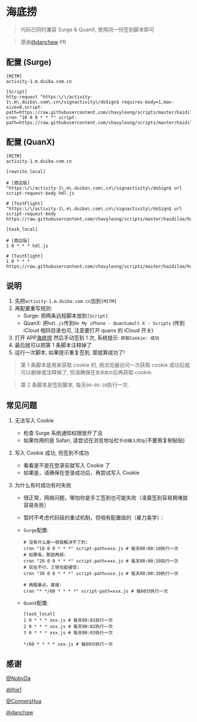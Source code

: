 # 海底捞

> 代码已同时兼容 Surge & QuanX, 使用同一份签到脚本即可

> 感谢[@danchaw](https://github.com/danchaw) PR
## 配置 (Surge)

```properties
[MITM]
activity-1.m.duiba.com.cn

[Script]
http-request ^https:\/\/activity-1\.m\.duiba\.com\.cn\/signactivity\/doSign$ requires-body=1,max-size=0,script-path=https://raw.githubusercontent.com/chavyleung/scripts/master/haidilao/hdl.js
cron "10 0 0 * * *" script-path=https://raw.githubusercontent.com/chavyleung/scripts/master/haidilao/hdl.js
```

## 配置 (QuanX)

```properties
[MITM]
activity-1.m.duiba.com.cn

[rewrite_local]

# [商店版]
^https:\/\/activity-1\.m\.duiba\.com\.cn\/signactivity\/doSign$ url script-request-body hdl.js

# [TestFlight]
^https:\/\/activity-1\.m\.duiba\.com\.cn\/signactivity\/doSign$ url script-request-body https://raw.githubusercontent.com/chavyleung/scripts/master/haidilao/hdl.js

[task_local]

# [商店版]
1 0 * * * hdl.js

# [TestFlight]
1 0 * * * https://raw.githubusercontent.com/chavyleung/scripts/master/haidilao/hdl.js
```

## 说明

1. 先把`activity-1.m.duiba.com.cn`加到`[MITM]`
2. 再配置重写规则:
   - Surge: 把两条远程脚本放到`[Script]`
   - QuanX: 把`hdl.js`传到`On My iPhone - Quantumult X - Scripts` (传到 iCloud 相同目录也可, 注意要打开 quanx 的 iCloud 开关)
3. 打开 APP[海底捞](https://apps.apple.com/cn/app/%E6%B5%B7%E5%BA%95%E6%8D%9E/id553115181) 然后手动签到 1 次, 系统提示: `获取Cookie: 成功`
4. 最后就可以把第 1 条脚本注释掉了
5. 运行一次脚本, 如果提示重复签到, 那就算成功了!

> 第 1 条脚本是用来获取 cookie 的, 用浏览器访问一次获取 cookie 成功后就可以删掉或注释掉了, 但请确保在`登录成功`后再获取 cookie.

> 第 2 条脚本是签到脚本, 每天`00:00:10`执行一次.

## 常见问题

1. 无法写入 Cookie

   - 检查 Surge 系统通知权限放开了没
   - 如果你用的是 Safari, 请尝试在浏览地址栏`手动输入网址`(不要用复制粘贴)

2. 写入 Cookie 成功, 但签到不成功

   - 看看是不是在登录前就写入 Cookie 了
   - 如果是，请确保在登录成功后，再尝试写入 Cookie

3. 为什么有时成功有时失败

   - 很正常，网络问题，哪怕你是手工签到也可能失败（凌晨签到容易拥堵就容易失败）
   - 暂时不考虑代码级的重试机制，但咱有配置级的（暴力美学）：

   - `Surge`配置:

     ```properties
     # 没有什么是一顿饭解决不了的:
     cron "10 0 0 * * *" script-path=xxx.js # 每天00:00:10执行一次
     # 如果有，那就两顿:
     cron "20 0 0 * * *" script-path=xxx.js # 每天00:00:20执行一次
     # 实在不行，三顿也能接受:
     cron "30 0 0 * * *" script-path=xxx.js # 每天00:00:30执行一次

     # 再粗暴点，直接:
     cron "* */60 * * * *" script-path=xxx.js # 每60分执行一次
     ```

   - `QuanX`配置:

     ```properties
     [task_local]
     1 0 * * * xxx.js # 每天00:01执行一次
     2 0 * * * xxx.js # 每天00:02执行一次
     3 0 * * * xxx.js # 每天00:03执行一次

     */60 * * * * xxx.js # 每60分执行一次
     ```

## 感谢

[@NobyDa](https://github.com/NobyDa)

[@lhie1](https://github.com/lhie1)

[@ConnersHua](https://github.com/ConnersHua)

[@danchaw](https://github.com/danchaw)
